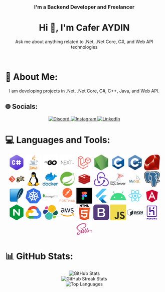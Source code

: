 ### <div align="center">I'm a Backend Developer and Freelancer</div>

<h1 align="center">Hi 👋, I'm Cafer AYDIN</h1>

<p align="center">Ask me about anything related to .Net, .Net Core, C#, and Web API technologies</p>

<br/>  

# 💫 About Me:

<p align="center">I am developing projects in .Net, .Net Core, C#, C++, Java, and Web API.</p>

## 🌐 Socials:

<p align="center">
  <a href="https://discord.gg/caferaydin">
    <img src="https://img.shields.io/badge/Discord-%237289DA.svg?logo=discord&logoColor=white" alt="Discord" width="150" height="30">
  </a>
  <a href="https://www.instagram.com/ccaferaydin">
    <img src="https://img.shields.io/badge/Instagram-%23E4405F.svg?logo=Instagram&logoColor=white" alt="Instagram" width="150" height="30">
  </a>
  <a href="https://www.linkedin.com/in/caferaydin/">
    <img src="https://img.shields.io/badge/LinkedIn-%230077B5.svg?logo=linkedin&logoColor=white" alt="LinkedIn" width="150" height="30">
  </a>
</p>

# 💻 Languages and Tools:

<p align="center">
  
  <img src="https://raw.githubusercontent.com/github/explore/main/topics/csharp/csharp.png" alt="C#" width="50" height="50">
  <img src="https://raw.githubusercontent.com/github/explore/main/topics/java/java.png" alt="Java" width="50" height="50">
  <img src="https://raw.githubusercontent.com/github/explore/main/topics/go/go.png" alt="Go" width="50" height="50">
  <img src="https://raw.githubusercontent.com/github/explore/main/topics/nextjs/nextjs.png" alt="Next.js" width="50" height="50">
  <img src="https://raw.githubusercontent.com/github/explore/main/topics/laravel/laravel.png" alt="Laravel" width="50" height="50">
  <img src="https://raw.githubusercontent.com/github/explore/main/topics/nodejs/nodejs.png" alt="Node.js" width="50" height="50">
  <img src="https://raw.githubusercontent.com/github/explore/main/topics/c/c.png" alt="C" width="50" height="50">
  <img src="https://raw.githubusercontent.com/github/explore/main/topics/cpp/cpp.png" alt="C++" width="50" height="50">
  <img src="https://raw.githubusercontent.com/github/explore/main/topics/ruby/ruby.png" alt="Ruby" width="50" height="50">
  
  <img src="https://raw.githubusercontent.com/github/explore/main/topics/git/git.png" alt="Git" width="50" height="50">
  <img src="https://raw.githubusercontent.com/github/explore/main/topics/linux/linux.png" alt="Linux" width="50" height="50">
  <img src="https://raw.githubusercontent.com/github/explore/main/topics/docker/docker.png" alt="Docker" width="50" height="50">
  <img src="https://raw.githubusercontent.com/github/explore/main/topics/spring/spring.png" alt="Spring" width="50" height="50">
  <img src="https://raw.githubusercontent.com/github/explore/main/topics/redis/redis.png" alt="Redis" width="50" height="50">
  <img src="https://raw.githubusercontent.com/github/explore/main/topics/redux/redux.png" alt="Redux" width="50" height="50">

  <img src="https://raw.githubusercontent.com/github/explore/96943574ba0c0340ba6ea1e6f768e9abe43e34e1/topics/sql-server/sql-server.png" alt="MSSQL" width="50" height="50">
  <img src="https://raw.githubusercontent.com/github/explore/main/topics/mysql/mysql.png" alt="MySQL" width="50" height="50">
  <img src="https://raw.githubusercontent.com/github/explore/main/topics/postgresql/postgresql.png" alt="PostgreSQL" width="50" height="50">
  <img src="https://raw.githubusercontent.com/github/explore/main/topics/sqlite/sqlite.png" alt="SQLite" width="50" height="50">
  <img src="https://raw.githubusercontent.com/github/explore/main/topics/kubernetes/kubernetes.png" alt="Kubernetes" width="50" height="50">
  <img src="https://raw.githubusercontent.com/github/explore/main/topics/mongodb/mongodb.png" alt="MongoDB" width="50" height="50">
  
  <img src="https://raw.githubusercontent.com/github/explore/main/topics/postman/postman.png" alt="Postman" width="50" height="50">

  <img src="https://raw.githubusercontent.com/github/explore/main/topics/figma/figma.png" alt="Figma" width="50" height="50">
  <img src="https://raw.githubusercontent.com/github/explore/main/topics/flutter/flutter.png" alt="Flutter" width="50" height="50">
  <img src="https://raw.githubusercontent.com/github/explore/main/topics/android/android.png" alt="Android" width="50" height="50">

  <img src="https://raw.githubusercontent.com/github/explore/main/topics/react/react.png" alt="React" width="50" height="50">
  <img src="https://raw.githubusercontent.com/github/explore/main/topics/angular/angular.png" alt="Angular" width="50" height="50">
  <img src="https://raw.githubusercontent.com/github/explore/main/topics/nginx/nginx.png" alt="NGINX" width="50" height="50">
  
  <img src="https://raw.githubusercontent.com/github/explore/main/topics/google-cloud/google-cloud.png" alt="GCP" width="50" height="50">
  <img src="https://raw.githubusercontent.com/github/explore/main/topics/elasticsearch/elasticsearch.png" alt="Elasticsearch" width="50" height="50">
  <img src="https://raw.githubusercontent.com/github/explore/main/topics/aws/aws.png" alt="AWS" width="50" height="50">

  

  <img src="https://raw.githubusercontent.com/github/explore/main/topics/html/html.png" alt="HTML5" width="50" height="50">
  <img src="https://raw.githubusercontent.com/github/explore/main/topics/bootstrap/bootstrap.png" alt="Bootstrap" width="50" height="50">
  <img src="https://raw.githubusercontent.com/github/explore/main/topics/javascript/javascript.png" alt="JavaScript" width="50" height="50">
  <img src="https://raw.githubusercontent.com/github/explore/main/topics/bash/bash.png" alt="Bash" width="50" height="50">
  <img src="https://raw.githubusercontent.com/github/explore/main/topics/heroku/heroku.png" alt="Heroku" width="50" height="50">
  <img src="https://raw.githubusercontent.com/github/explore/main/topics/sass/sass.png" alt="Sass" width="50" height="50">
  
</p>

# 📊 GitHub Stats:

<p align="center">
  <img src="https://github-readme-stats.vercel.app/api?username=caferaydin&theme=dark&hide_border=false&include_all_commits=true&count_private=true" alt="GitHub Stats">
  <br/>
  <img src="https://github-readme-streak-stats.herokuapp.com/?user=caferaydin&theme=dark&hide_border=false" alt="GitHub Streak Stats">
  <br/>
  <img src="https://github-readme-stats.vercel.app/api/top-langs/?username=caferaydin&theme=dark&hide_border=false&include_all_commits=true&count_private=true&layout=compact" alt="Top Languages">
</p>
